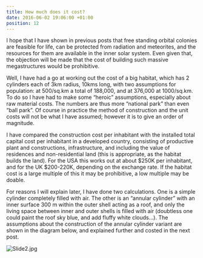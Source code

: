 ```yaml
---
title: How much does it cost?
date: 2016-06-02 19:06:00 +01:00
position: 12
---
```


I hope that I have shown in previous posts that free standing orbital colonies are feasible for life, can be protected from radiation and meteorites, and the resources for them are available in the inner solar system. Even given that, the objection will be made that the cost of building such massive megastructures would be prohibitive.

Well, I have had a go at working out the cost of a big habitat, which has 2 cylinders each of 3km radius, 10kms long, with two assumptions for population:  at 500/sq.km a total of 188,000, and at 376,000 at 1000/sq.km. To do so I have had to make some “heroic” assumptions, especially about raw material costs. The numbers are thus more “national park” than even “ball park”. Of course in practice the method of construction and the unit costs will not be what I have assumed; however it is to give an order of magnitude. 

I have compared the construction cost per inhabitant with the installed total capital cost per inhabitant in a developed country, consisting of productive plant and constructions, infrastructure, and including the value of residences and non-residential land (this is appropriate, as the habitat builds the land). For the USA this works out at about $250K per inhabitant, and for the UK $200-220K, depending on the exchange rate. If the habitat cost is a large multiple of this it may be prohibitive, a low multiple may be doable.

For reasons I will explain later, I have done two calculations. One is a simple cylinder completely filled with air. The other is an “annular cylinder” with an inner surface 300 m within the outer shell acting as a roof, and only the living space between inner and outer shells is filled with air (doubtless one could paint the roof sky blue, and add fluffy white clouds…). The assumptions about the construction of the annular cylinder variant are shown in the diagram below, and explained further and costed in the next post.

![Slide2.jpg](/uploads/Slide2.jpg)

